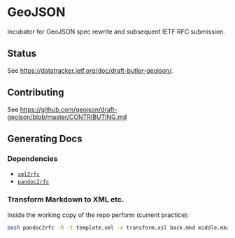 # GeoJSON

Incubator for GeoJSON spec rewrite and subsequent IETF RFC submission.

## Status

See https://datatracker.ietf.org/doc/draft-butler-geojson/.

## Contributing

See https://github.com/geojson/draft-geojson/blob/master/CONTRIBUTING.md

## Generating Docs

### Dependencies

 * [`xml2rfc`](https://pypi.python.org/pypi/xml2rfc/)
 * [`pandoc2rfc`](https://raw.github.com/miekg/pandoc2rfc/master/pandoc2rfc)

### Transform Markdown to XML etc.

Inside the working copy of the repo perform (current practice):

```bash
bash pandoc2rfc -R -t template.xml -x transform.xsl back.mkd middle.mkd && mv draft.txt draft-unpaginated.txt && for i in H N T X; do bash pandoc2rfc -$i -t template.xml -x transform.xsl back.mkd middle.mkd; done
```
